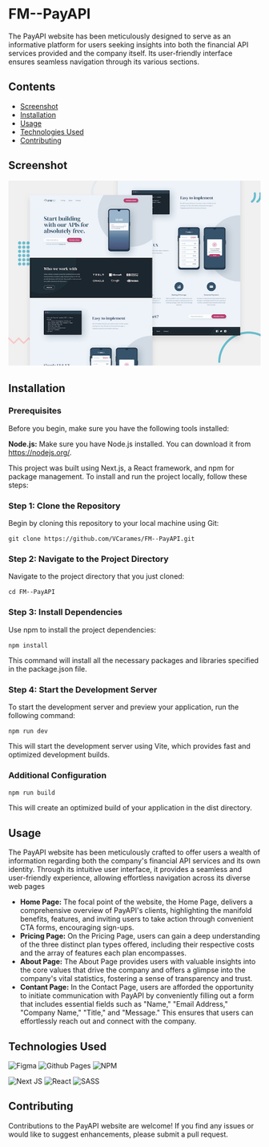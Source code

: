 # FM--PayAPI

The PayAPI website has been meticulously designed to serve as an informative platform for users seeking insights into both the financial API services provided and the company itself. Its user-friendly interface ensures seamless navigation through its various sections.

## Contents

- [Screenshot](#Screenshot)
- [Installation](#Installation)
- [Usage](#Usage)
- [Technologies Used](#Technologies-Used)
- [Contributing](#Contributing)

## Screenshot

<img src="./screenshot.jpg" alt= “” width="600px" >

## Installation

### Prerequisites

Before you begin, make sure you have the following tools installed:

<b>Node.js:</b> Make sure you have Node.js installed. You can download it from https://nodejs.org/.

This project was built using Next.js, a React framework, and npm for package management. To install and run the project locally, follow these steps:

### Step 1: Clone the Repository

Begin by cloning this repository to your local machine using Git:

```
git clone https://github.com/VCarames/FM--PayAPI.git
```

### Step 2: Navigate to the Project Directory

Navigate to the project directory that you just cloned:

```
cd FM--PayAPI
```

### Step 3: Install Dependencies

Use npm to install the project dependencies:

```
npm install
```

This command will install all the necessary packages and libraries specified in the package.json file.

### Step 4: Start the Development Server

To start the development server and preview your application, run the following command:

```
npm run dev
```

This will start the development server using Vite, which provides fast and optimized development builds.

### Additional Configuration

```
npm run build
```

This will create an optimized build of your application in the dist directory.

## Usage

The PayAPI website has been meticulously crafted to offer users a wealth of information regarding both the company's financial API services and its own identity. Through its intuitive user interface, it provides a seamless and user-friendly experience, allowing effortless navigation across its diverse web pages

- <b>Home Page:</b> The focal point of the website, the Home Page, delivers a comprehensive overview of PayAPI's clients, highlighting the manifold benefits, features, and inviting users to take action through convenient CTA forms, encouraging sign-ups.
- <b>Pricing Page:</b> On the Pricing Page, users can gain a deep understanding of the three distinct plan types offered, including their respective costs and the array of features each plan encompasses.
- <b>About Page:</b> The About Page provides users with valuable insights into the core values that drive the company and offers a glimpse into the company's vital statistics, fostering a sense of transparency and trust.
- <b>Contant Page:</b> In the Contact Page, users are afforded the opportunity to initiate communication with PayAPI by conveniently filling out a form that includes essential fields such as "Name," "Email Address," "Company Name," "Title," and "Message." This ensures that users can effortlessly reach out and connect with the company.

## Technologies Used

![Figma](https://img.shields.io/badge/figma-%23F24E1E.svg?style=for-the-badge&logo=figma&logoColor=white)
![Github Pages](https://img.shields.io/badge/github%20pages-121013?style=for-the-badge&logo=github&logoColor=white)
![NPM](https://img.shields.io/badge/NPM-%23CB3837.svg?style=for-the-badge&logo=npm&logoColor=white)

![Next JS](https://img.shields.io/badge/Next-black?style=for-the-badge&logo=next.js&logoColor=white)
![React](https://img.shields.io/badge/react-%2320232a.svg?style=for-the-badge&logo=react&logoColor=%2361DAFB)
![SASS](https://img.shields.io/badge/SASS-hotpink.svg?style=for-the-badge&logo=SASS&logoColor=white)

## Contributing

Contributions to the PayAPI website are welcome! If you find any issues or would like to suggest enhancements, please submit a pull request.

